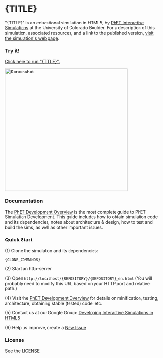 {TITLE}
=============
"{TITLE}" is an educational simulation in HTML5, by <a href="http://phet.colorado.edu/" target="_blank">PhET Interactive Simulations</a>
at the University of Colorado Boulder.
For a description of this simulation, associated resources, and a link to the published version,
<a href="http://phet.colorado.edu/en/simulation/{REPOSITORY}" target="_blank">visit the simulation's web page</a>.

### Try it!

<a href="http://phet.colorado.edu/sims/html/{REPOSITORY}/latest/{REPOSITORY}_en.html" target="_blank">Click here to run "{TITLE}".</a>

<a href="http://phet.colorado.edu/sims/html/{REPOSITORY}/latest/{REPOSITORY}_en.html" target="_blank">
<img src="https://raw.githubusercontent.com/phetsims/{REPOSITORY}/master/assets/{REPOSITORY}-screenshot.png" alt="Screenshot" style="width: 400px;"/>
</a>

### Documentation
The <a href="http://bit.ly/phet-development-overview" target="_blank">PhET Development Overview</a> is the most complete guide to PhET Simulation
Development. This guide includes how to obtain simulation code and its dependencies, notes about architecture & design, how to test and build
the sims, as well as other important issues.

### Quick Start
(1) Clone the simulation and its dependencies:
```
{CLONE_COMMANDS}
```
(2) Start an http-server

(3) Open `http://localhost/{REPOSITORY}/{REPOSITORY}_en.html` (You will probably need to modify this URL based on your HTTP port and relative path.)

(4) Visit the <a href="http://bit.ly/phet-development-overview" target="_blank">PhET Development Overview</a> for details on minification, testing, architecture, obtaining stable (tested) code, etc.

(5) Contact us at our Google Group: <a href="http://groups.google.com/forum/#!forum/developing-interactive-simulations-in-html5" target="_blank">Developing Interactive Simulations in HTML5</a>

(6) Help us improve, create a <a href="http://github.com/phetsims/{REPOSITORY}/issues/new" target="_blank">New Issue</a>

### License
See the <a href="https://github.com/phetsims/{REPOSITORY_NAME}/blob/master/LICENSE" target="_blank">LICENSE</a>
